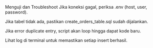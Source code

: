Menguji dan Troubleshoot
Jika koneksi gagal, periksa .env (host, user, password).

Jika tabel tidak ada, pastikan create_orders_table.sql sudah dijalankan.

Jika error duplicate entry, script akan loop hingga dapat kode baru.

Lihat log di terminal untuk memastikan setiap insert berhasil.
